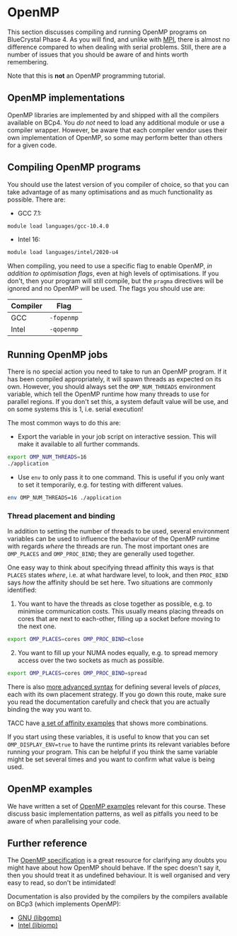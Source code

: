 # OpenMP

This section discusses compiling and running OpenMP programs on BlueCrystal Phase 4.
As you will find, and unlike with [MPI](../6_MPI.md), there is almost no difference compared to when dealing with serial problems.
Still, there are a number of issues that you should be aware of and hints worth remembering.

Note that this is **not** an OpenMP programming tutorial.

## OpenMP implementations

OpenMP libraries are implemented by and shipped with all the compilers available on BCp4.
You _do not_ need to load any additional module or use a compiler wrapper.
However, be aware that each compiler vendor uses their own implementation of OpenMP, so some may perform better than others for a given code.

## Compiling OpenMP programs

You should use the latest version of you compiler of choice, so that you can take advantage of as many optimisations and as much functionality as possible.
There are:

- GCC 7.1:
```bash
module load languages/gcc-10.4.0
```
- Intel 16:
```bash
module load languages/intel/2020-u4
```

When compiling, you need to use a specific flag to enable OpenMP, _in addition to optimisation flags_, even at high levels of optimisations.
If you don't, then your program will still compile, but the `pragma` directives will be ignored and no OpenMP will be used.
The flags you should use are:

| Compiler | Flag       |
| -------- | ---------- |
| GCC      | `-fopenmp` |
| Intel    | `-qopenmp` |

## Running OpenMP jobs

There is no special action you need to take to run an OpenMP program.
If it has been compiled appropriately, it will spawn threads as expected on its own.
However, you should always set the `OMP_NUM_THREADS` environment variable, which tell the OpenMP runtime how many threads to use for parallel regions.
If you don't set this, a system default value will be use, and on some systems this is 1, i.e. serial execution!

The most common ways to do this are:

- Export the variable in your job script on interactive session. This will make it available to all further commands.
```bash
export OMP_NUM_THREADS=16
./application
```
- Use `env` to only pass it to one command. This is useful if you only want to set it temporarily, e.g. for testing with different values.
```bash
env OMP_NUM_THREADS=16 ./application
```

### Thread placement and binding

In addition to setting the number of threads to be used, several environment variables can be used to influence the behaviour of the OpenMP runtime with regards _where_ the threads are run.
The most important ones are `OMP_PLACES` and `OMP_PROC_BIND`; they are generally used together.

One easy way to think about specifying thread affinity this ways is that `PLACES` states _where_, i.e. at what hardware level, to look, and then `PROC_BIND` says _how_ the affinity should be set here.
Two situations are commonly identified:

1. You want to have the threads as close together as possible, e.g. to minimise communication costs. This usually means placing threads on cores that are next to each-other, filling up a socket before moving to the next one.
```bash
export OMP_PLACES=cores OMP_PROC_BIND=close
```
2. You want to fill up your NUMA nodes equally, e.g. to spread memory access over the two sockets as much as possible.
```bash
export OMP_PLACES=cores OMP_PROC_BIND=spread
```

There is also [more advanced syntax](https://gcc.gnu.org/onlinedocs/libgomp/OMP_005fPLACES.html) for defining several levels of _places_, each with its own placement strategy.
If you go down this route, make sure you read the documentation carefully and check that you are actually binding the way you want to.

TACC have [a set of affinity examples](http://pages.tacc.utexas.edu/~eijkhout/pcse/html/omp-affinity.html) that shows more combinations.

If you start using these variables, it is useful to know that you can set `OMP_DISPLAY_ENV=true` to have the runtime prints its relevant variables before running your program.
This can be helpful if you think the same variable might be set several times and you want to confirm what value is being used.

## OpenMP examples

We have written a set of [OpenMP examples](https://github.com/UoB-HPC/hpc-course-examples/tree/master/openmp) relevant for this course.
These discuss basic implementation patterns, as well as pitfalls you need to be aware of when parallelising your code.

## Further reference

The [OpenMP specification](https://www.openmp.org/wp-content/uploads/openmp-4.5.pdf) is a great resource for clarifying any doubts you might have about how OpenMP should behave.
If the spec doesn't say it, then you should treat it as undefined behaviour.
It is well organised and very easy to read, so don't be intimidated!

Documentation is also provided by the compilers by the compilers available on BCp3 (which implements OpenMP):

- [GNU (libgomp)](https://gcc.gnu.org/onlinedocs/libgomp/index.html)
- [Intel (libiomp)](https://software.intel.com/en-us/cpp-compiler-developer-guide-and-reference-openmp-support)
